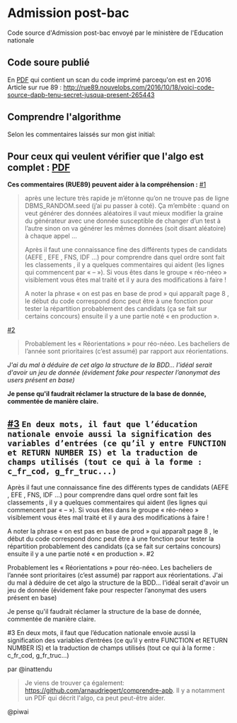 # Admission post-bac

Code source d'Admission post-bac envoyé par le ministère de l'Education
nationale

Code soure publié
---
En [PDF](http://api.rue89.nouvelobs.com/sites/news/files/assets/document/2016/10/algorithme.pdf) qui contient un scan du code imprimé parcequ'on est en 2016
Article sur rue 89 :  http://rue89.nouvelobs.com/2016/10/18/voici-code-source-dapb-tenu-secret-jusqua-present-265443


Comprendre l'algorithme
---
Selon les commentaires laissés sur mon gist initial:

Pour ceux qui veulent vérifier que l'algo est complet : [PDF ](http://api.rue89.nouvelobs.com/sites/news/files/assets/document/2016/10/algorithme.pdf)
----
**Ces commentaires (RUE89) peuvent aider à la compréhension :**
[#1 ](http://rue89.nouvelobs.com/2016/10/18/voici-code-source-dapb-tenu-secret-jusqua-present-265443#comment-4856904)
> après une lecture très rapide je m’étonne qu’on ne trouve pas de ligne DBMS_RANDOM.seed (j’ai pu passer à coté). Ça m’embête : quand on veut générer des données aléatoires il vaut mieux modifier la graine du générateur avec une donnée susceptible de changer d’un test à l’autre sinon on va générer les mêmes données (soit disant aléatoire) à chaque appel ...
>
> Après il faut une connaissance fine des différents types de candidats (AEFE , EFE , FNS, IDF ...) pour comprendre dans quel ordre sont fait les classements , il y a quelques commentaires qui aident (les lignes qui commencent par « – »). Si vous êtes dans le groupe « réo-néeo » visiblement vous êtes mal traité et il y aura des modifications à faire !
>
> A noter la phrase « on est pas en base de prod » qui apparaît page 8 , le début du code correspond donc peut être à une fonction pour tester la répartition probablement des candidats (ça se fait sur certains concours) ensuite il y a une partie noté « en production ».

[#2](http://rue89.nouvelobs.com/2016/10/18/voici-code-source-dapb-tenu-secret-jusqua-present-265443#comment-4856938)
> Probablement les « Réorientations » pour réo-néeo. Les bacheliers de l’année sont prioritaires (c’est assumé) par rapport aux réorientations.

_J'ai du mal à déduire de cet algo la structure de la BDD... l'idéal serait d'avoir un jeu de donnée (évidement fake pour respecter l’anonymat des users présent en base)_

**Je pense qu'il faudrait réclamer la structure de la base de donnée, commentée de manière claire.**

[#3](http://rue89.nouvelobs.com/2016/10/18/voici-code-source-dapb-tenu-secret-jusqua-present-265443#comment-4856972)
`En deux mots, il faut que l’éducation nationale envoie aussi la signification des variables d’entrées (ce qu’il y entre FUNCTION et RETURN NUMBER IS) et la traduction de champs utilisés (tout ce qui à la forme : c_fr_cod, g_fr_truc...)`
-----
Après il faut une connaissance fine des différents types de candidats (AEFE , EFE , FNS, IDF ...) pour comprendre dans quel ordre sont fait les classements , il y a quelques commentaires qui aident (les lignes qui commencent par « – »). Si vous êtes dans le groupe « réo-néeo » visiblement vous êtes mal traité et il y aura des modifications à faire !

A noter la phrase « on est pas en base de prod » qui apparaît page 8 , le début du code correspond donc peut être à une fonction pour tester la répartition probablement des candidats (ça se fait sur certains concours) ensuite il y a une partie noté « en production ».
#2

Probablement les « Réorientations » pour réo-néeo. Les bacheliers de l’année sont prioritaires (c’est assumé) par rapport aux réorientations.
J'ai du mal à déduire de cet algo la structure de la BDD... l'idéal serait d'avoir un jeu de donnée (évidement fake pour respecter l’anonymat des users présent en base)

Je pense qu'il faudrait réclamer la structure de la base de donnée, commentée de manière claire.

#3
En deux mots, il faut que l’éducation nationale envoie aussi la signification des variables d’entrées (ce qu’il y entre FUNCTION et RETURN NUMBER IS) et la traduction de champs utilisés (tout ce qui à la forme : c_fr_cod, g_fr_truc...)

par @inattendu

>Je viens de trouver ça également: https://github.com/arnaudriegert/comprendre-apb. Il y a notamment un PDF qui décrit l'algo, ca peut peut-être aider.

@piwai
